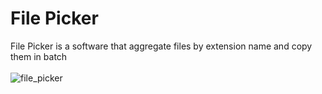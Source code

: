 # File Picker
File Picker is a software that aggregate files by extension name and copy them in batch <br/><br/>
![file_picker](https://user-images.githubusercontent.com/18330932/93614871-b382d180-f9a0-11ea-8332-fb93a3ab0eb5.png)
